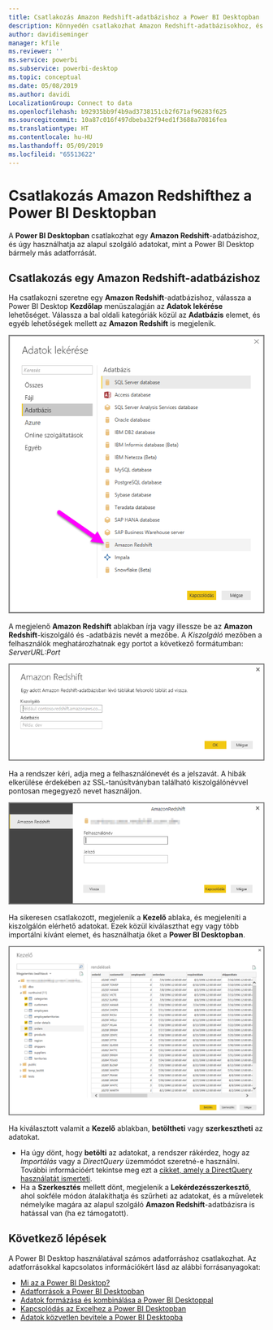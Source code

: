 ```yaml
---
title: Csatlakozás Amazon Redshift-adatbázishoz a Power BI Desktopban
description: Könnyedén csatlakozhat Amazon Redshift-adatbázisokhoz, és használhatja a bennük tárolt adatokat a Power BI Desktopban
author: davidiseminger
manager: kfile
ms.reviewer: ''
ms.service: powerbi
ms.subservice: powerbi-desktop
ms.topic: conceptual
ms.date: 05/08/2019
ms.author: davidi
LocalizationGroup: Connect to data
ms.openlocfilehash: b92935bb9f4b9ad3738151cb2f671af96283f625
ms.sourcegitcommit: 10a87c016f497dbeba32f94ed1f3688a70816fea
ms.translationtype: HT
ms.contentlocale: hu-HU
ms.lasthandoff: 05/09/2019
ms.locfileid: "65513622"
---
```

# <a name="connect-to-amazon-redshift-in-power-bi-desktop"></a>Csatlakozás Amazon Redshifthez a Power BI Desktopban
A **Power BI Desktopban** csatlakozhat egy **Amazon Redshift**-adatbázishoz, és úgy használhatja az alapul szolgáló adatokat, mint a Power BI Desktop bármely más adatforrását.

## <a name="connect-to-an-amazon-redshift-database"></a>Csatlakozás egy Amazon Redshift-adatbázishoz
Ha csatlakozni szeretne egy **Amazon Redshift**-adatbázishoz, válassza a Power BI Desktop **Kezdőlap** menüszalagján az **Adatok lekérése** lehetőséget. Válassza a bal oldali kategóriák közül az **Adatbázis** elemet, és egyéb lehetőségek mellett az **Amazon Redshift** is megjelenik.

![](media/desktop-connect-redshift/connect_redshift_3.png)

A megjelenő **Amazon Redshift** ablakban írja vagy illessze be az **Amazon Redshift**-kiszolgáló és -adatbázis nevét a mezőbe. A *Kiszolgáló* mezőben a felhasználók meghatározhatnak egy portot a következő formátumban: *ServerURL:Port*

![](media/desktop-connect-redshift/connect_redshift_4.png)

Ha a rendszer kéri, adja meg a felhasználónevét és a jelszavát. A hibák elkerülése érdekében az SSL-tanúsítványban található kiszolgálónévvel pontosan megegyező nevet használjon. 

![](media/desktop-connect-redshift/connect_redshift_5.png)

Ha sikeresen csatlakozott, megjelenik a **Kezelő** ablaka, és megjeleníti a kiszolgálón elérhető adatokat. Ezek közül kiválaszthat egy vagy több importálni kívánt elemet, és használhatja őket a **Power BI Desktopban**.

![](media/desktop-connect-redshift/connect_redshift_6.png)

Ha kiválasztott valamit a **Kezelő** ablakban, **betöltheti** vagy **szerkesztheti** az adatokat.

* Ha úgy dönt, hogy **betölti** az adatokat, a rendszer rákérdez, hogy az *Importálás* vagy a *DirectQuery* üzemmódot szeretné-e használni. További információért tekintse meg ezt a [cikket, amely a DirectQuery használatát ismerteti](desktop-use-directquery.md).
* Ha a **Szerkesztés** mellett dönt, megjelenik a **Lekérdezésszerkesztő**, ahol sokféle módon átalakíthatja és szűrheti az adatokat, és a műveletek némelyike magára az alapul szolgáló **Amazon Redshift**-adatbázisra is hatással van (ha ez támogatott).

## <a name="next-steps"></a>Következő lépések
A Power BI Desktop használatával számos adatforráshoz csatlakozhat. Az adatforrásokkal kapcsolatos információkért lásd az alábbi forrásanyagokat:

* [Mi az a Power BI Desktop?](desktop-what-is-desktop.md)
* [Adatforrások a Power BI Desktopban](desktop-data-sources.md)
* [Adatok formázása és kombinálása a Power BI Desktoppal](desktop-shape-and-combine-data.md)
* [Kapcsolódás az Excelhez a Power BI Desktopban](desktop-connect-excel.md)   
* [Adatok közvetlen bevitele a Power BI Desktopba](desktop-enter-data-directly-into-desktop.md)   

